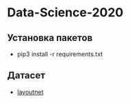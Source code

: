 # Data-Science-2020

## Установка пакетов
* pip3 install -r requirements.txt

## Датасет
* [layoutnet](https://nomeroff.net.ua/datasets/pano/data.rar)
